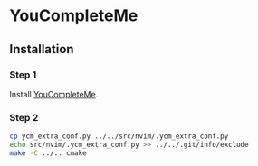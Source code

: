 # YouCompleteMe

## Installation

### Step 1

Install [YouCompleteMe](https://github.com/Valloric/YouCompleteMe).

### Step 2

```bash
cp ycm_extra_conf.py ../../src/nvim/.ycm_extra_conf.py
echo src/nvim/.ycm_extra_conf.py >> ../../.git/info/exclude
make -C ../.. cmake
```
